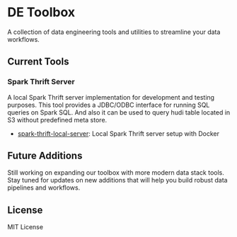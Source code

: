 # DE Toolbox

A collection of data engineering tools and utilities to streamline your data workflows.


## Current Tools

### Spark Thrift Server
A local Spark Thrift server implementation for development and testing purposes. This tool provides a JDBC/ODBC interface for running SQL queries on Spark SQL. And also it can be used to query hudi table located in S3 without predefined meta store.

- [spark-thrift-local-server](./spark-thrift-local-server/): Local Spark Thrift server setup with Docker

## Future Additions

Still working on expanding our toolbox with more modern data stack tools. Stay tuned for updates on new additions that will help you build robust data pipelines and workflows.

## License

MIT License

